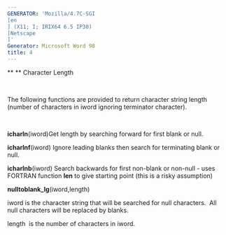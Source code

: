 ```yaml
---
GENERATOR: 'Mozilla/4.7C-SGI 
[en
] (X11; I; IRIX64 6.5 IP30) 
[Netscape
]'
Generator: Microsoft Word 98
title: 4
---
```


** ** Character Length

 

  The following functions are provided to return character string
  length (number of characters in iword ignoring terminator
  character).

 

**icharln**(iword)Get length by searching forward for first blank or
null.

**icharlnf**(iword) Ignore leading blanks then search for terminating
blank or null.

**icharlnb**(iword) Search backwards for first non-blank or non-null -
uses FORTRAN function **len** to give starting point (this is a risky
assumption)

**nulltoblank\_lg**(iword,length)

iword is the character string that will be searched for null
characters.  All null characters will be replaced by blanks.

length  is the number of characters in iword.
